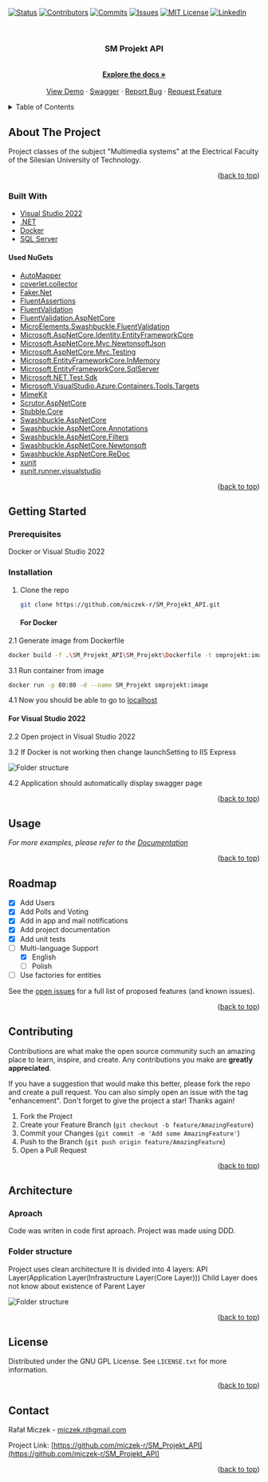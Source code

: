 <div id="top"></div>



<!-- PROJECT SHIELDS -->
<!--
*** I'm using markdown "reference style" links for readability.
*** Reference links are enclosed in brackets [ ] instead of parentheses ( ).
*** See the bottom of this document for the declaration of the reference variables
*** for contributors-url, forks-url, etc. This is an optional, concise syntax you may use.
*** https://www.markdownguide.org/basic-syntax/#reference-style-links
-->
[![Status][status-shield]][status-url]
[![Contributors][contributors-shield]][contributors-url]
[![Commits][commits-shield]][commits-url]
[![Issues][issues-shield]][issues-url]
[![MIT License][license-shield]][license-url]
[![LinkedIn][linkedin-shield]][linkedin-url]



<!-- PROJECT LOGO -->
<br />
<div align="center">

  <h3 align="center">SM Projekt API</h3>

  <p align="center">
    <br />
    <a href="https://smprojektapi.herokuapp.com/api-docs/index.html"><strong>Explore the docs »</strong></a>
    <br />
    <br />
    <a href="https://smprojekt.herokuapp.com">View Demo</a>
    ·
    <a href="https://smprojektapi.herokuapp.com/swagger">Swagger</a>
    ·
    <a href="https://github.com/miczek-r/SM_Projekt_API/issues">Report Bug</a>
    ·
    <a href="https://github.com/miczek-r/SM_Projekt_API/issues">Request Feature</a>
  </p>
</div>



<!-- TABLE OF CONTENTS -->
<details>
  <summary>Table of Contents</summary>
  <ol>
    <li>
      <a href="#about-the-project">About The Project</a>
      <ul>
        <li><a href="#built-with">Built With</a></li>
      </ul>
    </li>
    <li>
      <a href="#getting-started">Getting Started</a>
      <ul>
        <li><a href="#prerequisites">Prerequisites</a></li>
        <li><a href="#installation">Installation</a></li>
      </ul>
    </li>
    <li><a href="#usage">Usage</a></li>
    <li><a href="#roadmap">Roadmap</a></li>
    <li><a href="#contributing">Contributing</a></li>
    <li>
      <a href="#architecture">Architecture</a>
      <ul>
        <li><a href="#aproach">Aproach</a></li>
        <li><a href="#folder-structure">Folder Structure</a></li>
      </ul>
    </li>
    <li><a href="#license">License</a></li>
    <li><a href="#contact">Contact</a></li>
  </ol>
</details>



<!-- ABOUT THE PROJECT -->
## About The Project


Project classes of the subject "Multimedia systems" at the Electrical Faculty of the Silesian University of Technology.


<p align="right">(<a href="#top">back to top</a>)</p>



### Built With

* [Visual Studio 2022](https://visualstudio.microsoft.com/vs/)
* [.NET](https://docs.microsoft.com/pl-pl/dotnet/core/whats-new/dotnet-6)
* [Docker](https://www.docker.com/)
* [SQL Server](https://www.microsoft.com/en-us/sql-server)

#### Used NuGets

* [AutoMapper](https://automapper.org/)
* [coverlet.collector](https://github.com/coverlet-coverage/coverlet)
* [Faker.Net](https://github.com/oriches/faker-cs)
* [FluentAssertions](https://fluentassertions.com/)
* [FluentValidation](https://fluentvalidation.net/)
* [FluentValidation.AspNetCore](https://fluentvalidation.net/)
* [MicroElements.Swashbuckle.FluentValidation](https://github.com/micro-elements/MicroElements.Swashbuckle.FluentValidation)
* [Microsoft.AspNetCore.Identity.EntityFrameworkCore](https://asp.net/)
* [Microsoft.AspNetCore.Mvc.NewtonsoftJson](https://asp.net/)
* [Microsoft.AspNetCore.Mvc.Testing](https://asp.net/)
* [Microsoft.EntityFrameworkCore.InMemory](https://asp.net/)
* [Microsoft.EntityFrameworkCore.SqlServer](https://asp.net/)
* [Microsoft.NET.Test.Sdk](https://asp.net/)
* [Microsoft.VisualStudio.Azure.Containers.Tools.Targets](https://docs.microsoft.com/en-us/aspnet/core/host-and-deploy/docker/visual-studio-tools-for-docker?view=aspnetcore-2.1)
* [MimeKit](http://www.mimekit.net/)
* [Scrutor.AspNetCore](https://github.com/sefacan/Scrutor.AspNetCore)
* [Stubble.Core](https://github.com/stubbleorg/stubble)
* [Swashbuckle.AspNetCore](https://github.com/domaindrivendev/Swashbuckle.AspNetCore)
* [Swashbuckle.AspNetCore.Annotations](https://github.com/domaindrivendev/Swashbuckle.AspNetCore)
* [Swashbuckle.AspNetCore.Filters](https://github.com/domaindrivendev/Swashbuckle.AspNetCore)
* [Swashbuckle.AspNetCore.Newtonsoft](https://github.com/domaindrivendev/Swashbuckle.AspNetCore)
* [Swashbuckle.AspNetCore.ReDoc](https://github.com/domaindrivendev/Swashbuckle.AspNetCore)
* [xunit](https://github.com/xunit/xunit)
* [xunit.runner.visualstudio](https://github.com/xunit/visualstudio.xunit)

<p align="right">(<a href="#top">back to top</a>)</p>



<!-- GETTING STARTED -->
## Getting Started

### Prerequisites

Docker or Visual Studio 2022

### Installation

1. Clone the repo
   ```sh
   git clone https://github.com/miczek-r/SM_Projekt_API.git
   ```
   #### For Docker
2.1 Generate image from Dockerfile
   ```sh
   docker build -f .\SM_Projekt_API\SM_Projekt\Dockerfile -t smprojekt:image .\SM_Projekt_API\.
   ```
3.1 Run container from image
   ```sh
   docker run -p 80:80 -d --name SM_Projekt smprojekt:image
   ```
4.1 Now you should be able to go to [localhost](http://localhost/swagger)

   #### For Visual Studio 2022
   
2.2 Open project in Visual Studio 2022

3.2 If Docker is not working then change launchSetting to IIS Express

![Folder structure](https://github.com/miczek-r/SM_Projekt_API/blob/Development/ReadMeData/launch_settings.png?raw=true)

4.2 Application should automatically display swagger page

<p align="right">(<a href="#top">back to top</a>)</p>



<!-- USAGE EXAMPLES -->
## Usage

_For more examples, please refer to the [Documentation](https://smprojektapi.herokuapp.com/api-docs)_

<p align="right">(<a href="#top">back to top</a>)</p>



<!-- ROADMAP -->
## Roadmap

- [x] Add Users
- [x] Add Polls and Voting
- [x] Add in app and mail notifications
- [x] Add project documentation
- [x] Add unit tests
- [ ] Multi-language Support
    - [x] English
    - [ ] Polish
- [ ] Use factories for entities

See the [open issues](https://github.com/miczek-r/SM_Projekt_API/issues) for a full list of proposed features (and known issues).

<p align="right">(<a href="#top">back to top</a>)</p>



<!-- CONTRIBUTING -->
## Contributing

Contributions are what make the open source community such an amazing place to learn, inspire, and create. Any contributions you make are **greatly appreciated**.

If you have a suggestion that would make this better, please fork the repo and create a pull request. You can also simply open an issue with the tag "enhancement".
Don't forget to give the project a star! Thanks again!

1. Fork the Project
2. Create your Feature Branch (`git checkout -b feature/AmazingFeature`)
3. Commit your Changes (`git commit -m 'Add some AmazingFeature'`)
4. Push to the Branch (`git push origin feature/AmazingFeature`)
5. Open a Pull Request

<p align="right">(<a href="#top">back to top</a>)</p>


<!-- ACKNOWLEDGMENTS -->
## Architecture

### Aproach

Code was writen in code first aproach.
Project was made using DDD.

### Folder structure
Project uses clean architecture
It is divided into 4 layers:
API Layer(Application Layer(Infrastructure Layer(Core Layer)))
Child Layer does not know about existence of Parent Layer

![Folder structure](https://github.com/miczek-r/SM_Projekt_API/blob/Development/ReadMeData/folder_structure.png?raw=true)

<p align="right">(<a href="#top">back to top</a>)</p>


<!-- LICENSE -->
## License

Distributed under the GNU GPL License. See `LICENSE.txt` for more information.

<p align="right">(<a href="#top">back to top</a>)</p>



<!-- CONTACT -->
## Contact

Rafał Miczek - miczek.r@gmail.com

Project Link: [https://github.com/miczek-r/SM_Projekt_API](https://github.com/miczek-r/SM_Projekt_API)

<p align="right">(<a href="#top">back to top</a>)</p>


<!-- MARKDOWN LINKS & IMAGES -->
<!-- https://www.markdownguide.org/basic-syntax/#reference-style-links -->
[contributors-shield]: https://img.shields.io/github/contributors/miczek-r/SM_Projekt_API?style=for-the-badge
[contributors-url]: https://github.com/miczek-r/SM_Projekt_API/graphs/contributors
[status-shield]: https://img.shields.io/website?down_color=red&down_message=offline&label=demo&style=for-the-badge&up_color=green&up_message=online&url=https%3A%2F%2Fsmprojekt.herokuapp.com
[status-url]: smprojekt.herokuapp.com
[commits-shield]: https://img.shields.io/github/commit-activity/m/miczek-r/SM_Projekt_API?style=for-the-badge
[commits-url]: https://github.com/miczek-r/SM_Projekt_API/pulse
[issues-shield]: https://img.shields.io/github/issues/miczek-r/SM_Projekt_API?style=for-the-badge
[issues-url]: https://github.com/miczek-r/SM_Projekt_API/issues
[license-shield]: https://img.shields.io/badge/license-GPL-blue?style=for-the-badge&logo=appveyor
[license-url]: https://github.com/miczek-r/SM_Projekt_API/blob/Development/ReadMeData/LICENSE.txt
[linkedin-shield]: https://img.shields.io/badge/-LinkedIn-black.svg?style=for-the-badge&logo=linkedin&colorB=555
[linkedin-url]: https://www.linkedin.com/in/rafa%C5%82-miczek-096582227
[product-screenshot]: images/screenshot.png
